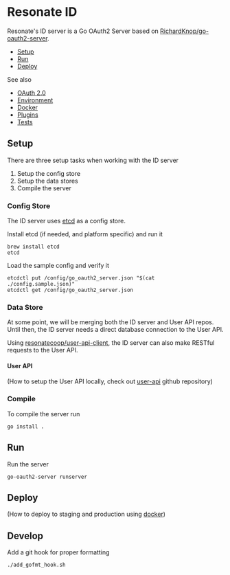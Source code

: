 # Resonate ID

Resonate's ID server is a Go OAuth2 Server based on [RichardKnop/go-oauth2-server](https://github.com/RichardKnop/go-oauth2-server).

* [Setup](#setup)
* [Run](#run)
* [Deploy](#deploy)

See also

* [OAuth 2.0](docs/oauth2.md)
* [Environment](docs/environment.md)
* [Docker](docs/docker.md)
* [Plugins](docs/plugins.md)
* [Tests](docs/tests.md)

## Setup

There are three setup tasks when working with the ID server

1. Setup the config store
2. Setup the data stores
3. Compile the server

### Config Store

The ID server uses [etcd](https://github.com/etcd-io/etcd) as a config store.

Install etcd (if needed, and platform specific) and run it

```
brew install etcd
etcd
```

Load the sample config and verify it

```
etcdctl put /config/go_oauth2_server.json "$(cat ./config.sample.json)"
etcdctl get /config/go_oauth2_server.json
```

### Data Store

At some point, we will be merging both the ID server and User API repos. Until then, the ID server needs a direct database connection to the User API.

Using [resonatecoop/user-api-client](https://github.com/resonatecoop/user-api-client), the ID server can also make RESTful requests to the User API.

#### User API

(How to setup the User API locally, check out [user-api](https://github.com/resonatecoop/user-api) github repository)

### Compile

To compile the server run

```
go install .
```

## Run

Run the server

```
go-oauth2-server runserver
```

## Deploy

(How to deploy to staging and production using [docker](docs/docker.md))

## Develop

Add a git hook for proper formatting
```
./add_gofmt_hook.sh
```
